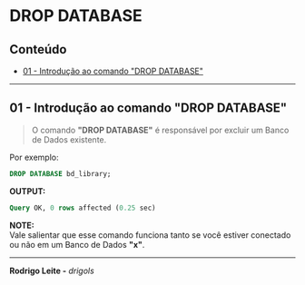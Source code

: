 # DROP DATABASE

## Conteúdo

 - [01 - Introdução ao comando "DROP DATABASE"](#intro)

---

<div id="intro"></div>

## 01 - Introdução ao comando "DROP DATABASE"

> O comando **"DROP DATABASE"** é responsável por excluir um Banco de Dados existente.

Por exemplo:

```sql
DROP DATABASE bd_library;
```

**OUTPUT:**  
```sql
Query OK, 0 rows affected (0.25 sec)
```

**NOTE:**  
Vale salientar que esse comando funciona tanto se você estiver conectado ou não em um Banco de Dados **"x"**.

---

**Rodrigo Leite -** *drigols*
